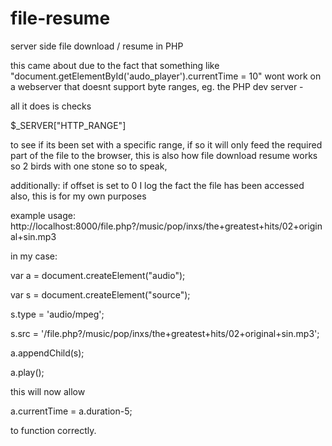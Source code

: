 # file-resume
server side file download / resume in PHP

this came about due to the fact that something like "document.getElementById('audo_player').currentTime = 10" wont work on a webserver that doesnt support byte ranges, eg. the PHP dev server - 

all it does is checks 

$_SERVER["HTTP_RANGE"]

to see if its been set with a specific range, if so it will only feed the required part of the file to the browser, this is also how file download resume works so 2 birds with one stone so to speak, 

additionally: if offset is set to 0 I log the fact the file has been accessed also, this is for my own purposes


example usage:
http://localhost:8000/file.php?/music/pop/inxs/the+greatest+hits/02+original+sin.mp3

in my case:

var a = document.createElement("audio");

var s = document.createElement("source");

s.type = 'audio/mpeg';

s.src = '/file.php?/music/pop/inxs/the+greatest+hits/02+original+sin.mp3';

a.appendChild(s);

a.play();

this will now allow 

a.currentTime = a.duration-5;

to function correctly.
